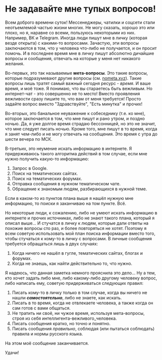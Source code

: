# Не задавайте мне тупых вопросов!

Всем доброго времени суток! Мессенеджеры, чатилки и соцсети стали неотъемлемой частью жизни многих. Не могу сказать, хорошо это или плохо, но я, наравне со всеми, пользуюсь некоторыми из них. Например, ВК и Telegram. Иногда люди пишут мне в личку (которая везде открыта) с какими-то вопросами. Зачастую, эти вопросы заключаются в том, что у человека что-либо не получается, и он просит помочь. И в последнее время мне в личку пишут абсолютно дичайшие вопросы и сообщения, отвечать на которые у меня нет никакого желания.

Во-первых, это так называемые **мета-вопросы**. Это такие вопросы, которые подразумевают другие вопросы (см. [nometa.xyz](https://nometa.xyz)). Такие вопросы лишь тратят самый важный сегодня ресурс - *время*. И ваше время, и моё тоже. Я понимаю, что вы стараетесь быть вежливым. Но интернет-чат - это совершенно не то место! Вместо проявления вежливости сразу пишите то, что вам от меня требуется! Просто задайте вопрос вместо "Здравствуйте", "Есть минутка" и прочих!

Во-вторых, это банальное неуважение к собеседнику (т.е. ко мне), которое заключается в том, что мне пишут и рано утром, и поздно ночью. Да, я уже долгое время страдаю бессонницей, но это не значит, что мне следует писать ночью. Кроме того, мне пишут в то время, когда я занят чем-либо и не могу отвечать на сообщения. Это время с утра до шести вечера по МСК.

В-третьих, это неумение искать информацию в интернете. Я придерживаюсь такого алгоритма действий в том случае, если мне нужно получить какую-то информацию:

1. Запрос в Google.
2. Поиск на тематических сайтах.
3. Поиск на тематических форумах.
4. Отправка сообщения в нужном тематическом чате.
5. Обращение к знакомым людям, разбирающихся в нужной теме.

Если в каком-то из пунктов плана выше я нашёл нужную мне информацию, то поиски я заканчиваю на том пункте. Всё.

Но некоторые люди, к сожалению, либо не умеют искать информацию в интернете и прочих источниках, либо не знают такого плана, который я описал выше... И стучатся в личку к людям, которые дали ответы на похожие вопросы сто раз, и более повторяться не хотят. Поэтому я всем советую использовать мой план поиска информации вместо того, чтобы стучаться к кому-то в личку с вопросами. В личные сообщения требуется обращаться лишь в двух случаях:

1. Когда ничего не нашёл в гугле, тематических сайтах, блогах и форумах.
2. Когда не знаешь, как найти действительно то, что нужно.

Я надеюсь, что данная заметка немного прояснила это дело... Ну а тем, кто хочет задать либо мне, либо какому-либо другому человеку вопрос, либо написать ему, советую придерживаться следующих правил:

1. Писать кому-то в личку только в том случае, когда вы ничего не нашли ***самостоятельно***, либо не знаете, как искать.
2. Писать в то время, когда не отвлекаете человека, а также когда он сам готов с вами общаться.
3. Не тратить ни своё, ни чужое время, используя мета-вопросы, строя из себя интеллигента-вежливого_человека.
4. Писать сообщения кратко, но точно и понятно.
5. Писать сообщения *правильно*, соблюдая (или пытаться соблюдать) правила и нормы русского языка.

На этом моё сообщение заканчивается.

Удачи!

